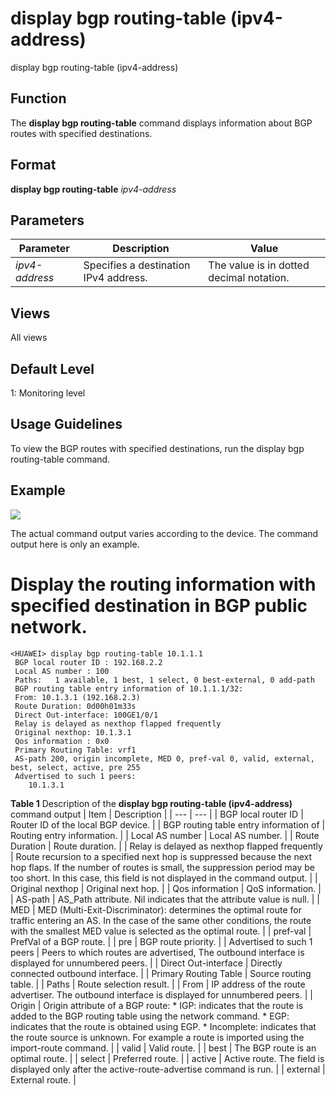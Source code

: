 display bgp routing-table (ipv4-address)
========================================

display bgp routing-table (ipv4-address)

Function
--------



The **display bgp routing-table** command displays information about BGP routes with specified destinations.




Format
------

**display bgp routing-table** *ipv4-address*


Parameters
----------

| Parameter | Description | Value |
| --- | --- | --- |
| *ipv4-address* | Specifies a destination IPv4 address. | The value is in dotted decimal notation. |



Views
-----

All views


Default Level
-------------

1: Monitoring level


Usage Guidelines
----------------

To view the BGP routes with specified destinations, run the display bgp routing-table command.


Example
-------

![](../public_sys-resources/note_3.0-en-us.png) 

The actual command output varies according to the device. The command output here is only an example.


# Display the routing information with specified destination in BGP public network.
```
<HUAWEI> display bgp routing-table 10.1.1.1
 BGP local router ID : 192.168.2.2
 Local AS number : 100
 Paths:   1 available, 1 best, 1 select, 0 best-external, 0 add-path
 BGP routing table entry information of 10.1.1.1/32:
 From: 10.1.3.1 (192.168.2.3)
 Route Duration: 0d00h01m33s
 Direct Out-interface: 100GE1/0/1
 Relay is delayed as nexthop flapped frequently
 Original nexthop: 10.1.3.1
 Qos information : 0x0
 Primary Routing Table: vrf1
 AS-path 200, origin incomplete, MED 0, pref-val 0, valid, external, best, select, active, pre 255
 Advertised to such 1 peers:
    10.1.3.1

```

**Table 1** Description of the **display bgp routing-table (ipv4-address)** command output
| Item | Description |
| --- | --- |
| BGP local router ID | Router ID of the local BGP device. |
| BGP routing table entry information of | Routing entry information. |
| Local AS number | Local AS number. |
| Route Duration | Route duration. |
| Relay is delayed as nexthop flapped frequently | Route recursion to a specified next hop is suppressed because the next hop flaps. If the number of routes is small, the suppression period may be too short. In this case, this field is not displayed in the command output. |
| Original nexthop | Original next hop. |
| Qos information | QoS information. |
| AS-path | AS\_Path attribute. Nil indicates that the attribute value is null. |
| MED | MED (Multi-Exit-Discriminator): determines the optimal route for traffic entering an AS. In the case of the same other conditions, the route with the smallest MED value is selected as the optimal route. |
| pref-val | PrefVal of a BGP route. |
| pre | BGP route priority. |
| Advertised to such 1 peers | Peers to which routes are advertised, The outbound interface is displayed for unnumbered peers. |
| Direct Out-interface | Directly connected outbound interface. |
| Primary Routing Table | Source routing table. |
| Paths | Route selection result. |
| From | IP address of the route advertiser. The outbound interface is displayed for unnumbered peers. |
| Origin | Origin attribute of a BGP route:   * IGP: indicates that the route is added to the BGP routing table using the network command. * EGP: indicates that the route is obtained using EGP. * Incomplete: indicates that the route source is unknown. For example a route is imported using the import-route command. |
| valid | Valid route. |
| best | The BGP route is an optimal route. |
| select | Preferred route. |
| active | Active route.  The field is displayed only after the active-route-advertise command is run. |
| external | External route. |